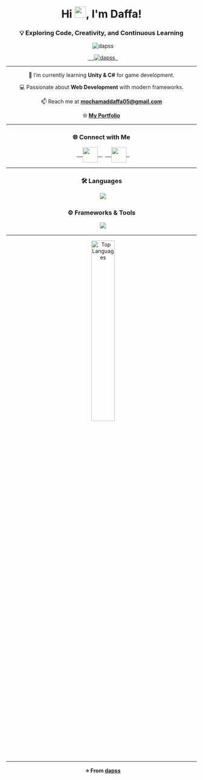 <h1 align="center">Hi <img src="https://media.giphy.com/media/hvRJCLFzcasrR4ia7z/giphy.gif" width="30px"/>, I'm Daffa!</h1>
<h3 align="center">💡 Exploring Code, Creativity, and Continuous Learning</h3>

<p align="center">
  <img src="https://komarev.com/ghpvc/?username=dapss&label=Profile+Views&style=for-the-badge&color=blueviolet" alt="dapss" />
</p>

<p align="center">
  <a href="https://github.com/ryo-ma/github-profile-trophy">
    <img src="https://github-profile-trophy.vercel.app/?username=dapss&theme=tokyonight&no-frame=true&row=1&margin-w=15&margin-h=15" alt="dapss" />
  </a>
</p>

---

<p align="center">🌱 I’m currently learning <b>Unity & C#</b> for game development.</p>
<p align="center">💻 Passionate about <b>Web Development</b> with modern frameworks.</p>
<p align="center">📫 Reach me at <a href="https://mail.google.com/mail/?view=cm&to=mochamaddaffa05@gmail.com" target="_blank"><b>mochamaddaffa05@gmail.com</b></a></p>
<p align="center">🌐 <a href="https://dapss.github.io/portfolio" target="_blank"><b>My Portfolio</b></a></p>

---

<h3 align="center">🌐 Connect with Me</h3>
<p align="center">
  <a href="https://www.linkedin.com/in/mochamaddaffa/" target="blank">
    <img align="center" src="https://skillicons.dev/icons?i=linkedin" height="40" width="40" />
  </a>
  <a href="https://instagram.com/_daaps/" target="blank">
    <img align="center" src="https://skillicons.dev/icons?i=instagram" height="40" width="40" />
  </a>
</p>

---

<h3 align="center">🛠️ Languages</h3>
<p align="center">
  <img src="https://skillicons.dev/icons?i=html,css,js,php,py,java,cs" />
</p>

<h3 align="center">⚙️ Frameworks & Tools</h3>
<p align="center">
  <img src="https://skillicons.dev/icons?i=nodejs,react,laravel,unity,mysql,mongodb,vscode,git" />
</p>

---

<p align="center">
  <img src="https://github-readme-stats.vercel.app/api/top-langs?username=dapss&layout=compact&theme=tokyonight&hide_border=true" alt="Top Languages" width="35%" />
</p>

---

<p align="center">
  <b>⭐️ From <a href="https://github.com/dapss">dapss</a></b>
</p>
